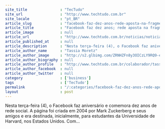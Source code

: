```yaml
---
site_title               : "TecTudo"
site_url                 : "http://www.techtudo.com.br"
site_locale              : "pt_BR"
article_slug             : "facebook-faz-dez-anos-rede-aposta-na-fragmentacao-e-aplicativos-extras"
article_title            : "Facebook faz dez anos; rede aposta na fragmentação e aplicativos extras"
article_image            : null
article_url              : "http://www.techtudo.com.br/noticias/noticia/2014/02/facebook-faz-dez-anos-rede-aposta-na-fragmentacao-e-aplicativos-extras.html"
article_published_at     : null
article_description      : "Nesta terça-feira (4), o Facebook faz aniversário e comemora dez anos de rede social. A página foi criada em 2004 por Mark Zuckerberg e seus amigos e era destinada, inicialmente, para estudantes da Universidade de Harvard, nos Estados Unidos. Com..."
article_author_name      : "Tassia Moretz"
article_author_image     : "http://s2.glbimg.com/ZRNHZFn8y3OICzLY9RQ9-eDQsYE=/30x30/s2.glbimg.com/Z1HG5MeAwgv4JLglA6DT1LleqWo=/0x6:140x146/140x140/s.glbimg.com/po/tt2/f/original/2014/02/25/tassia_moretz_fev2014.jpg"
article_author_biography : null
article_author_profile   : "http://www.techtudo.com.br/colaborador/tassia-moretz.html"
article_author_facebook  : null
article_author_twitter   : null
category                 : ['business']
tags                     : ['TecTudo']
permalink                : "/:categories/facebook-faz-dez-anos-rede-aposta-na-fragmentacao-e-aplicativos-extras/"
layout                   : post
---
```


Nesta terça-feira (4), o Facebook faz aniversário e comemora dez anos de rede social. A página foi criada em 2004 por Mark Zuckerberg e seus amigos e era destinada, inicialmente, para estudantes da Universidade de Harvard, nos Estados Unidos. Com...
